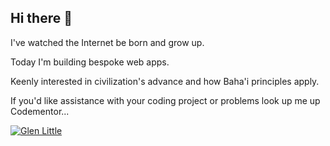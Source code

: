 ## Hi there 👋

I've watched the Internet be born and grow up. 

Today I'm building bespoke web apps. 

Keenly interested in civilization's advance and how Baha'i principles apply.

If you'd like assistance with your coding project or problems look up me up Codementor...

[![Glen Little](https://www.codementor.io/m-badges/glenlittle/im-a-cm-b.svg)](https://www.codementor.io/@glenlittle?refer=badge)

<!--
**glittle/glittle** is a ✨ _special_ ✨ repository because its `README.md` (this file) appears on your GitHub profile.

Here are some ideas to get you started:

- 🔭 I’m currently working on ...
- 🌱 I’m currently learning ...
- 👯 I’m looking to collaborate on ...
- 🤔 I’m looking for help with ...
- 💬 Ask me about ...
- 📫 How to reach me: ...
- 😄 Pronouns: ...
- ⚡ Fun fact: ...
-->
